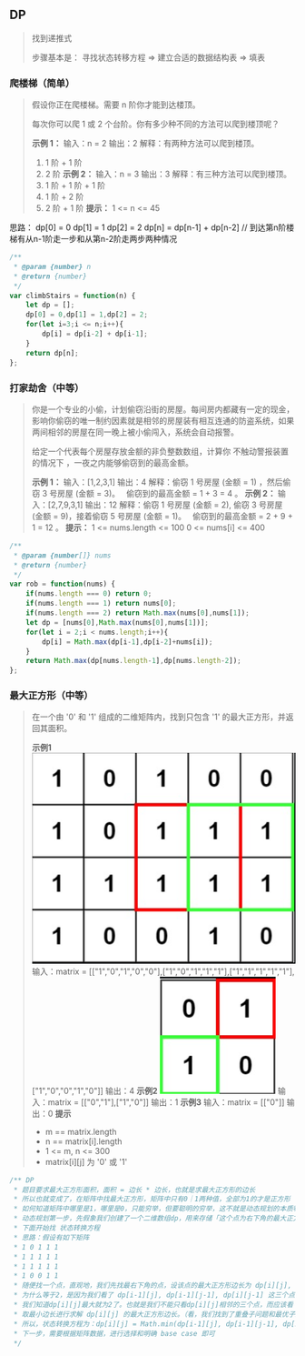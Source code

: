 ## DP
>找到递推式
>
>步骤基本是： 寻找状态转移方程 => 建立合适的数据结构表 => 填表

### 爬楼梯（简单）
>假设你正在爬楼梯。需要 n 阶你才能到达楼顶。
>
>每次你可以爬 1 或 2 个台阶。你有多少种不同的方法可以爬到楼顶呢？
>
>**示例 1：**
>	输入：n = 2
>	输出：2
>	解释：有两种方法可以爬到楼顶。
>	1. 1 阶 + 1 阶
>	2. 2 阶
>**示例 2：**
>	输入：n = 3
>	输出：3
>	解释：有三种方法可以爬到楼顶。
>	1. 1 阶 + 1 阶 + 1 阶
>	2. 1 阶 + 2 阶
>	3. 2 阶 + 1 阶
>**提示：**
>	1 <= n <= 45

思路：
dp[0] = 0 dp[1] = 1 dp[2] = 2
dp[n] = dp[n-1] + dp[n-2]   // 到达第n阶楼梯有从n-1阶走一步和从第n-2阶走两步两种情况

```js
/**
 * @param {number} n
 * @return {number}
 */
var climbStairs = function(n) {
    let dp = [];
    dp[0] = 0,dp[1] = 1,dp[2] = 2;
    for(let i=3;i <= n;i++){
        dp[i] = dp[i-2] + dp[i-1];
    }
    return dp[n];
};
```

### 打家劫舍（中等）
>你是一个专业的小偷，计划偷窃沿街的房屋。每间房内都藏有一定的现金，影响你偷窃的唯一制约因素就是相邻的房屋装有相互连通的防盗系统，如果两间相邻的房屋在同一晚上被小偷闯入，系统会自动报警。
>
>给定一个代表每个房屋存放金额的非负整数数组，计算你 不触动警报装置的情况下 ，一夜之内能够偷窃到的最高金额。
>
>**示例 1：**
>	输入：[1,2,3,1]
>	输出：4
>	解释：偷窃 1 号房屋 (金额 = 1) ，然后偷窃 3 号房屋 (金额 = 3)。
>	     偷窃到的最高金额 = 1 + 3 = 4 。
>**示例 2：**
>	输入：[2,7,9,3,1]
>	输出：12
>	解释：偷窃 1 号房屋 (金额 = 2), 偷窃 3 号房屋 (金额 = 9)，接着偷窃 5 号房屋 (金额 = 1)。
>	     偷窃到的最高金额 = 2 + 9 + 1 = 12 。
>**提示：**
>	1 <= nums.length <= 100
>	0 <= nums[i] <= 400

```js
/**
 * @param {number[]} nums
 * @return {number}
 */
var rob = function(nums) {
	if(nums.length === 0) return 0;
    if(nums.length === 1) return nums[0];
    if(nums.length === 2) return Math.max(nums[0],nums[1]);
    let dp = [nums[0],Math.max(nums[0],nums[1])];
    for(let i = 2;i < nums.length;i++){
        dp[i] = Math.max(dp[i-1],dp[i-2]+nums[i]);
    }
    return Math.max(dp[nums.length-1],dp[nums.length-2]);
};
```

### 最大正方形（中等）
>在一个由 '0' 和 '1' 组成的二维矩阵内，找到只包含 '1' 的最大正方形，并返回其面积。
>
>**示例1**
>![image-20230119130208072](image/image-20230119130208072.png)
>输入：matrix = [["1","0","1","0","0"],["1","0","1","1","1"],["1","1","1","1","1"],["1","0","0","1","0"]]
>输出：4
>**示例2**
>![image-20230119130305998](image/image-20230119130305998.png)
>输入：matrix = [["0","1"],["1","0"]]
>输出：1
>**示例3**
>输入：matrix = [["0"]]
>输出：0
>**提示**
>* m == matrix.length
>* n == matrix[i].length
>* 1 <= m, n <= 300
>* matrix\[i][j] 为 '0' 或 '1'

```js
/** DP 
 * 题目要求最大正方形面积，面积 = 边长 * 边长，也就是求最大正方形的边长
 * 所以也就变成了，在矩阵中找最大正方形，矩阵中只有0｜1两种值，全部为1的才是正方形
 * 如何知道矩阵中哪里是1，哪里是0，只能穷举，但要聪明的穷举，这不就是动态规划的本质嘛！
 * 动态规划第一步，先假象我们创建了一个二维数组dp，用来存储「这个点为右下角的最大正方形的边长」
 * 下面开始找 状态转换方程
 * 思路：假设有如下矩阵
 * 1 0 1 1 1
 * 1 1 1 1 1
 * 1 1 1 1 1
 * 1 0 0 1 1
 * 随便找一个点，直观地，我们先找最右下角的点，设该点的最大正方形边长为 dp[i][j], 我们用肉眼看一下，dp[i][j] 应该等于 2
 * 为什么等于2，是因为我们看了 dp[i-1][j], dp[i-1][j-1], dp[i][j-1] 这三个点都为1，而又因为dp[i][j-2] 为0，所以
 * 我们知道dp[i][j]最大就为2了。也就是我们不能只看dp[i][j]相邻的三个点，而应该看「这三个相邻点为正方形右下角」的边长情况，
 * 取最小边长进行求解 dp[i][j] 的最大正方形边长。（看，我们找到了重叠子问题和最优子结构）
 * 所以，状态转换方程为：dp[i][j] = Math.min(dp[i-1][j], dp[i-1][j-1], dp[i][j-1]) + 1
 * 下一步，需要根据矩阵数据，进行选择和明确 base case 即可
 */
 
```

